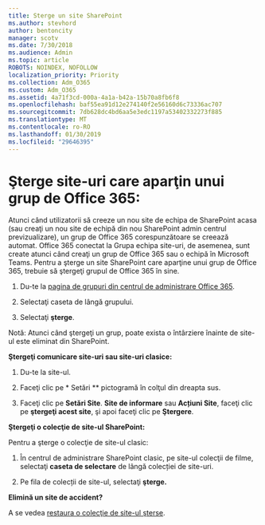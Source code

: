 ```yaml
---
title: Sterge un site SharePoint
ms.author: stevhord
author: bentoncity
manager: scotv
ms.date: 7/30/2018
ms.audience: Admin
ms.topic: article
ROBOTS: NOINDEX, NOFOLLOW
localization_priority: Priority
ms.collection: Adm_O365
ms.custom: Adm_O365
ms.assetid: 4a71f3cd-000a-4a1a-b42a-15b70a8fb6f8
ms.openlocfilehash: baf55ea91d12e274140f2e56160d6c73336ac707
ms.sourcegitcommit: 7db628dc4bd6aa5e3edc1197a53402332273f885
ms.translationtype: MT
ms.contentlocale: ro-RO
ms.lasthandoff: 01/30/2019
ms.locfileid: "29646395"
---
```

# <a name="delete-sites-that-belong-to-an-office-365-group"></a>Şterge site-uri care aparţin unui grup de Office 365:

Atunci când utilizatorii să creeze un nou site de echipa de SharePoint acasa (sau creaţi un nou site de echipă din nou SharePoint admin centrul previzualizare), un grup de Office 365 corespunzătoare se creează automat. Office 365 conectat la Grupa echipa site-uri, de asemenea, sunt create atunci când creaţi un grup de Office 365 sau o echipă în Microsoft Teams. Pentru a şterge un site SharePoint care aparţine unui grup de Office 365, trebuie să ştergeţi grupul de Office 365 în sine. 
  
1. Du-te la [pagina de grupuri din centrul de administrare Office 365](https://portal.office.com/adminportal/home#/groups).
    
2. Selectaţi caseta de lângă grupului.
    
3. Selectaţi **şterge**.
    
Notă: Atunci când ştergeţi un grup, poate exista o întârziere înainte de site-ul este eliminat din SharePoint.
  
**Ştergeţi comunicare site-uri sau site-uri clasice:**

1. Du-te la site-ul.
  
2. Faceţi clic pe * Setări ** pictogramă în colţul din dreapta sus. 
  
3. Faceţi clic pe **Setări Site**. **Site de informare** sau **Acțiuni Site**, faceţi clic pe **ştergeţi acest site**, şi apoi faceţi clic pe **Ştergere**.
  
**Ştergeţi o colecţie de site-ul SharePoint:**

Pentru a şterge o colecţie de site-ul clasic:
  
1. În centrul de administrare SharePoint clasic, pe site-ul colecţii de filme, selectaţi **caseta de selectare** de lângă colecției de site-uri. 
    
2. Pe fila de colecții de site-ul, selectaţi **şterge.**
    
**Elimină un site de accident?**

A se vedea [restaura o colecţie de site-ul şterse](https://go.microsoft.com/fwlink/?linkid=867660).
  


